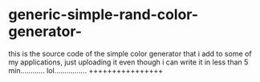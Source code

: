 # generic-simple-rand-color-generator-

this is the source code of the simple color generator that i add to some of my applications,
just uploading it even though i can write it in less than 5 min............
lol................
++++++++++++++++
